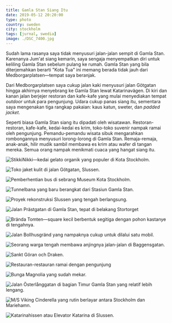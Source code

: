 ```yaml
---
title: Gamla Stan Siang Itu
date: 2019-05-12 20:20:00
type: photo
country: sweden
city: stockholm
tags: [jurnal, swedia]
image: ./DSC_7400.jpg
---
```

Sudah lama rasanya saya tidak menyusuri jalan-jalan sempit di Gamla Stan. Karenanya Jum'at siang kemarin, saya sengaja menyempatkan diri untuk keliling Gamla Stan sebelum pulang ke rumah. Gamla Stan yang bila diterjemahkan berarti "Kota Tua" ini memang berada tidak jauh dari Medborgarplatsen—tempat saya beranjak.

Dari Medborgarplatsen saya cukup jalan kaki menyusuri jalan Götgatan hingga akhirnya menyebrang ke Gamla Stan lewat Katarinavägen. Di kiri dan kanan jalan berjejer restoran dan kafe-kafe yang mulai menyediakan tempat *outdoor* untuk para pengunjung. Udara cukup panas siang itu, sementara saya mengenakan tiga rangkap pakaian: kaus katun, sweter, dan *padded jacket*.

Seperti biasa Gamla Stan siang itu dipadati oleh wisatawan. Restoran-restoran, kafe-kafe, kedai-kedai es krim, toko-toko suvenir nampak ramai oleh pengunjung. Pemandu-pemandu wisata sibuk mengarahkan rombongannya menyusuri lorong-lorong di Gamla Stan. Remaja-remaja, anak-anak, hilir mudik sambil membawa es krim atau wafer di tangan mereka. Semua orang nampak menikmati cuaca yang hangat siang itu.

![StikkiNikki—kedai gelato organik yang populer di Kota Stockholm.](./DSC_7358.jpg)

![Toko jaket kulit di jalan Götgatan, Slussen.](./DSC_7365.jpg)

![Pemberhentian bus di sebrang Museum Kota Stockholm.](./DSC_7369.jpg)

![Tunnelbana yang baru berangkat dari Stasiun Gamla Stan.](./DSC_7386.jpg)

![Proyek rekonstruksi Slussen yang tengah berlangsung.](./DSC_7390.jpg)

![Jalan Prästgatan di Gamla Stan, tepat di belakang Stortorget](./DSC_7400.jpg)

![Brända Tomten—square kecil berbentuk segitiga dengan pohon kastanye di tengahnya.](./DSC_7418.jpg)

![Jalan Bollhusgränd yang nampaknya cukup untuk dilalui satu mobil.](./DSC_7423.jpg)

![Seorang warga tengah membawa anjingnya jalan-jalan di Baggensgatan.](./DSC_7425.jpg)

![Sankt Göran och Draken.](./DSC_7432.jpg)

![Restauran-restauran ramai dengan pengunjung](./DSC_7442.jpg)

![Bunga Magnolia yang sudah mekar.](./DSC_7455.jpg)

![Jalan Österlånggatan di bagian Timur Gamla Stan yang relatif lebih lengang.](./DSC_7457.jpg)

![M/S Viking Cinderella yang rutin berlayar antara Stockholm dan Mariehamn.](./DSC_7464.jpg)

![Katarinahissen atau Elevator Katarina di Slussen.](./DSC_7468.jpg)
